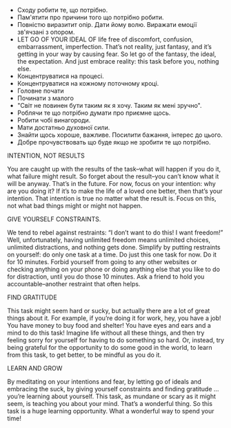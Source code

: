 * Сходу робити те, що потрібно.
* Пам'ятити про причини того що потрібно робити.
* Повністю виразитит опір. Дати йому волю. Виражати емоції зв'ячзані з опором.
* LET GO OF YOUR IDEAL OF life free of discomfort, confusion, embarrassment, imperfection. That’s not reality, just fantasy, and it’s getting in your way by causing fear. So let go of the fantasy, the ideal, the expectation. And just embrace reality: this task before you, nothing else.
* Концентруватися на процесі.
* Концентруватися на кожному поточному кроці.
* Головне почати
* Починати з малого
* "Світ не повинен бути таким як я хочу. Таким як мені зручно".
* Роблячи те що потрібно думати про приємне щось.
* Робити чобі винагороди.
* Мати достатньо духовної сили.
* Знайти щось хороше, важливе. Посилити бажання, інтерес до цього.
* Добре прочувствовать що буде якщо не зробити те що потрібно.



INTENTION, NOT RESULTS

You are caught up with the results of the task–what will happen if you do it, what failure might result. So forget about the result–you can’t know what it will be anyway. That’s in the future. For now, focus on your intention: why are you doing it? If it’s to make the life of a loved one better, then that’s your intention. That intention is true no matter what the result is. Focus on this, not what bad things might or might not happen.

GIVE YOURSELF CONSTRAINTS.

We tend to rebel against restraints: “I don’t want to do this! I want freedom!” Well, unfortunately, having unlimited freedom means unlimited choices, unlimited distractions, and nothing gets done. Simplify by putting restraints on yourself: do only one task at a time. Do just this one task for now. Do it for 10 minutes. Forbid yourself from going to any other websites or checking anything on your phone or doing anything else that you like to do for distraction, until you do those 10 minutes. Ask a friend to hold you accountable–another restraint that often helps.

FIND GRATITUDE

This task might seem hard or sucky, but actually there are a lot of great things about it. For example, if you’re doing it for work, hey, you have a job! You have money to buy food and shelter! You have eyes and ears and a mind to do this task! Imagine life without all these things, and then try feeling sorry for yourself for having to do something so hard. Or, instead, try being grateful for the opportunity to do some good in the world, to learn from this task, to get better, to be mindful as you do it.

LEARN AND GROW

By meditating on your intentions and fear, by letting go of ideals and embracing the suck, by giving yourself constraints and finding gratitude … you’re learning about yourself. This task, as mundane or scary as it might seem, is teaching you about your mind. That’s a wonderful thing. So this task is a huge learning opportunity. What a wonderful way to spend your time!